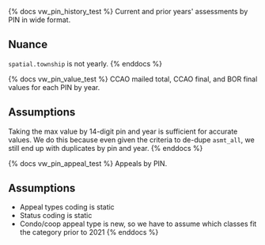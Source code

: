 {% docs vw_pin_history_test %}
Current and prior years' assessments by PIN in wide format.

## Nuance

`spatial.township` is not yearly.
{% enddocs %}

{% docs vw_pin_value_test %}
CCAO mailed total, CCAO final, and BOR final values for each PIN by year.

## Assumptions
Taking the max value by 14-digit pin and year is sufficient for accurate values.
We do this because even given the criteria to de-dupe `asmt_all`, we still end
up with duplicates by pin and year.
{% enddocs %}

{% docs vw_pin_appeal_test %}
Appeals by PIN.

## Assumptions

* Appeal types coding is static
* Status coding is static
* Condo/coop appeal type is new, so we have to assume which classes fit the category prior to 2021
{% enddocs %}
